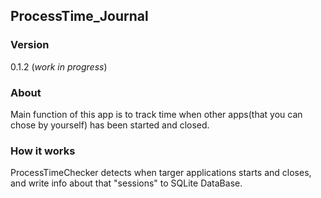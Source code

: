 ## ProcessTime_Journal

### Version
0.1.2     (*work in progress*)

### About
Main function of this app is to track time when other apps(that you can chose by yourself) has been started and closed.

### How it works
ProcessTimeChecker detects when targer applications starts and closes, and write info about that "sessions" to SQLite DataBase.